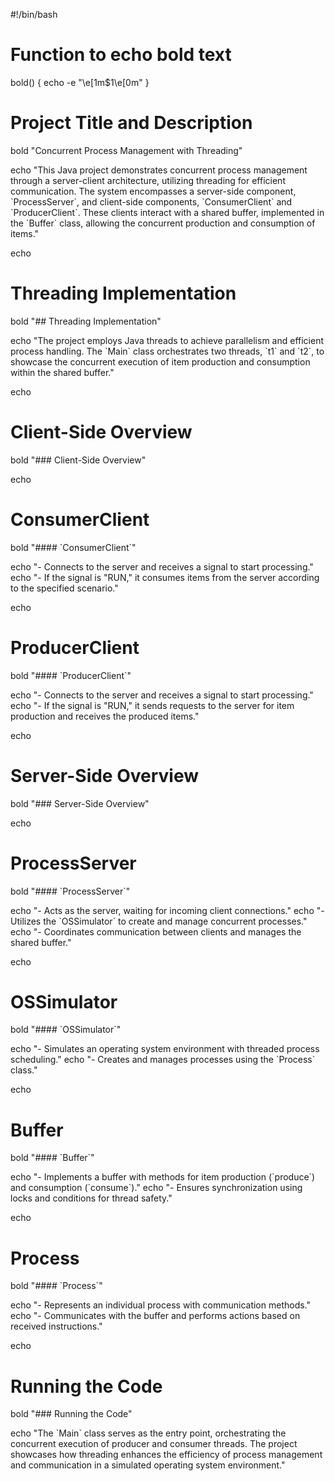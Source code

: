 #!/bin/bash

# Function to echo bold text
bold() {
  echo -e "\e[1m$1\e[0m"
}

# Project Title and Description
bold "Concurrent Process Management with Threading"

echo "This Java project demonstrates concurrent process management through a server-client architecture, utilizing threading for efficient communication. The system encompasses a server-side component, \`ProcessServer\`, and client-side components, \`ConsumerClient\` and \`ProducerClient\`. These clients interact with a shared buffer, implemented in the \`Buffer\` class, allowing the concurrent production and consumption of items."

echo

# Threading Implementation
bold "## Threading Implementation"

echo "The project employs Java threads to achieve parallelism and efficient process handling. The \`Main\` class orchestrates two threads, \`t1\` and \`t2\`, to showcase the concurrent execution of item production and consumption within the shared buffer."

echo

# Client-Side Overview
bold "### Client-Side Overview"

echo

# ConsumerClient
bold "#### \`ConsumerClient\`"

echo "- Connects to the server and receives a signal to start processing."
echo "- If the signal is \"RUN,\" it consumes items from the server according to the specified scenario."

echo

# ProducerClient
bold "#### \`ProducerClient\`"

echo "- Connects to the server and receives a signal to start processing."
echo "- If the signal is \"RUN,\" it sends requests to the server for item production and receives the produced items."

echo

# Server-Side Overview
bold "### Server-Side Overview"

echo

# ProcessServer
bold "#### \`ProcessServer\`"

echo "- Acts as the server, waiting for incoming client connections."
echo "- Utilizes the \`OSSimulator\` to create and manage concurrent processes."
echo "- Coordinates communication between clients and manages the shared buffer."

echo

# OSSimulator
bold "#### \`OSSimulator\`"

echo "- Simulates an operating system environment with threaded process scheduling."
echo "- Creates and manages processes using the \`Process\` class."

echo

# Buffer
bold "#### \`Buffer\`"

echo "- Implements a buffer with methods for item production (\`produce\`) and consumption (\`consume\`)."
echo "- Ensures synchronization using locks and conditions for thread safety."

echo

# Process
bold "#### \`Process\`"

echo "- Represents an individual process with communication methods."
echo "- Communicates with the buffer and performs actions based on received instructions."

echo

# Running the Code
bold "### Running the Code"

echo "The \`Main\` class serves as the entry point, orchestrating the concurrent execution of producer and consumer threads. The project showcases how threading enhances the efficiency of process management and communication in a simulated operating system environment."
